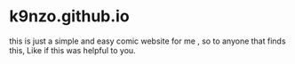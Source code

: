 # k9nzo.github.io
this is just a simple and easy comic website for me , so to anyone that finds this, Like if this was helpful to you.
